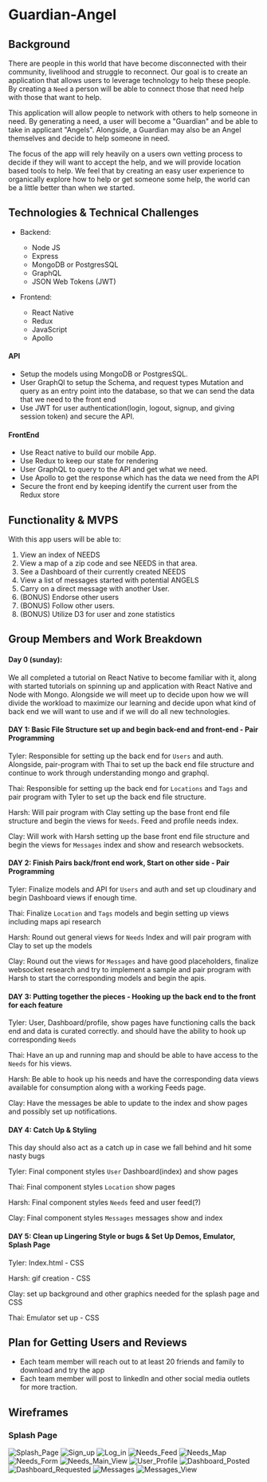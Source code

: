 # Guardian-Angel

## Background

There are people in this world that have become disconnected with their community,
livelihood and struggle to reconnect. Our goal is to create an application that
allows users to leverage technology to help these people. By creating a `Need` a
person will be able to connect those that need help with those that want to help.

This application will allow people to network with others to help someone in need.
By generating a need, a user will become a "Guardian" and be able to take in applicant
"Angels". Alongside, a Guardian may also be an Angel themselves and decide to help
someone in need.

The focus of the app will rely heavily on a users own vetting process to decide if
they will want to accept the help, and we will provide location based tools to help.
We feel that by creating an easy user experience to organically explore how to help or get someone some help, the world can be a little better than when we started.



## Technologies & Technical Challenges

- Backend:
  - Node JS
  - Express
  - MongoDB or PostgresSQL
  - GraphQL
  - JSON Web Tokens (JWT)

- Frontend:
  - React Native
  - Redux
  - JavaScript
  - Apollo

#### API
- Setup the models using MongoDB or PostgresSQL.
- User GraphQl to setup the Schema, and request types Mutation and query as an entry point into the database, so that we can send the data that we need to the front end
- Use JWT for user authentication(login, logout, signup, and giving session token) and secure the API.

#### FrontEnd
- Use React native to build our mobile App.
- Use Redux to keep our state for rendering
- User GraphQL to query to the API and get what we need.
- Use Apollo to get the response which has the data we need from the API
- Secure the front end by keeping identify the current user from the Redux store

## Functionality & MVPS
With this app users will be able to:
1. View an index of NEEDS
2. View a map of a zip code and see NEEDS in that area.
3. See a Dashboard of their currently created NEEDS
4. View a list of messages started with potential ANGELS
5. Carry on a direct message with another User.
6. (BONUS) Endorse other users
7. (BONUS) Follow other users.
8. (BONUS) Utilize D3 for user and zone statistics

## Group Members and Work Breakdown

#### Day 0 (sunday):
We all completed a tutorial on React Native to become familiar with it, along with started tutorials
on spinning up and application with React Native and Node with Mongo.
Alongside we will meet up to decide upon how we will divide the workload to maximize our learning and decide upon
what kind of back end we will want to use and if we will do all new technologies.

#### DAY 1: Basic File Structure set up and begin back-end and front-end - Pair Programming

Tyler: Responsible for setting up the back end for `Users` and auth. Alongside, pair-program with Thai to set up
the back end file structure and continue to work through understanding mongo and graphql.

Thai: Responsible for setting up the back end for `Locations` and `Tags` and pair program with Tyler to set up the
back end file structure.

Harsh: Will pair program with Clay setting up the base front end file structure and begin the views for `Needs`.
Feed and profile needs index.

Clay: Will work with Harsh setting up the base front end file structure and begin the views for `Messages` index
and show and research websockets.


#### DAY 2: Finish Pairs back/front end work, Start on other side - Pair Programming

Tyler: Finalize models and API for `Users` and auth and set up cloudinary and begin Dashboard views if enough time.

Thai: Finalize `Location` and `Tags` models and begin setting up views including maps api research

Harsh: Round out general views for `Needs` Index and will pair program with Clay to set up the models

Clay: Round out the views for `Messages` and have good placeholders, finalize websocket research and try to
implement a sample and pair program with Harsh to start the corresponding models and begin the apis.


#### DAY 3: Putting together the pieces - Hooking up the back end to the front for each feature

Tyler: User, Dashboard/profile, show pages have functioning calls the back end and data is curated correctly.
and should have the ability to hook up corresponding `Needs`

Thai: Have an up and running map and should be able to have access to the `Needs` for his views.

Harsh: Be able to hook up his needs and have the corresponding data views available for consumption along with
a working Feeds page.

Clay: Have the messages be able to update to the index and show pages and possibly set up notifications.

#### DAY 4: Catch Up & Styling
This day should also act as a catch up in case we fall behind and hit some nasty bugs

Tyler: Final component styles `User` Dashboard(index) and show pages

Thai: Final component styles `Location` show pages

Harsh: Final component styles `Needs` feed and user feed(?)

Clay: Final component styles `Messages` messages show and index

#### DAY 5: Clean up Lingering Style or bugs & Set Up Demos, Emulator, Splash Page

Tyler: Index.html - CSS

Harsh: gif creation - CSS

Clay: set up background and other graphics needed for the splash page and CSS

Thai: Emulator set up - CSS

## Plan for Getting Users and Reviews
- Each team member will reach out to at least 20 friends and family to download and try the app
- Each team member will post to linkedIn and other social media outlets for more traction.

## Wireframes

### Splash Page
![Splash_Page](./docs/Splash_Page.png)
![Sign_up](./docs/Sign_up.png)
![Log_in](./docs/Log_in.png)
![Needs_Feed](./docs/Needs_Feed.png)
![Needs_Map](./docs/Needs_Map.png)
![Needs_Form](./docs/Needs_Form.png)
![Needs_Main_View](./docs/Needs_Main_View.png)
![User_Profile](./docs/User_Profile.png)
![Dashboard_Posted](./docs/Dashboard_Posted.png)
![Dashboard_Requested](./docs/Dashboard_Requested.png)
![Messages](./docs/Messages.png)
![Messages_View](./docs/Messages_View.png)
